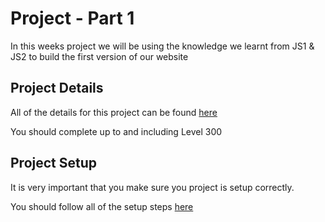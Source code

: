 # Project - Part 1

In this weeks project we will be using the knowledge we learnt from JS1 & JS2 to build the first version of our website

## Project Details

All of the details for this project can be found [here](https://syllabus.codeyourfuture.io/js-core-3/index)

You should complete up to and including Level 300

## Project Setup

It is very important that you make sure you project is setup correctly.

You should follow all of the setup steps [here](https://syllabus.codeyourfuture.io/js-core-3/tv-show-dom-project/getting-started)
